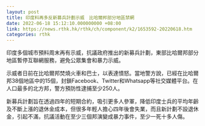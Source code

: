 ```yaml
---
layout: post
title: 印度料再多反新募兵計劃示威　比哈爾邦部分地區禁網
date: 2022-06-18 15:12:10.000000000 +08:00
link: https://news.rthk.hk/rthk/ch/component/k2/1653592-20220618.htm
categories: rthk
---
```


印度多個城市預料周末再有示威，抗議政府推出的新募兵計劃，東部比哈爾邦部分地區暫停互聯網服務，避免公眾集會和暴力示威。

示威者日前在比哈爾邦焚燒火車和巴士，以表達憤怒。當地警方說，已經在比哈爾邦38個地區中的15個，封鎖Facebook、Twitter和Whatsapp等社交媒體平台。在人口最多的北方邦，警方預防性逮捕至少250人。

新募兵計劃旨在透過四年的短期合約，吸引更多人參軍，降低印度士兵的平均年齡及不斷上漲的退休金成本，但很多年輕人擔心四年後會失業，而且新計劃不設退休金，引起不滿，抗議活動在至少三個邦演變成暴力事件，至少一死十多人傷。
